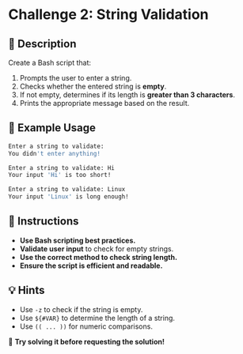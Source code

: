 # Challenge 2: String Validation

## 📜 Description

Create a Bash script that:

1. Prompts the user to enter a string.
2. Checks whether the entered string is **empty**.
3. If not empty, determines if its length is **greater than 3 characters**.
4. Prints the appropriate message based on the result.

## 📝 Example Usage

```bash
Enter a string to validate:
You didn't enter anything!

```

```bash
Enter a string to validate: Hi
Your input 'Hi' is too short!

```

```bash
Enter a string to validate: Linux
Your input 'Linux' is long enough!

```

## 🔹 Instructions

- **Use Bash scripting best practices.**
- **Validate user input** to check for empty strings.
- **Use the correct method to check string length.**
- **Ensure the script is efficient and readable.**

## 💡 Hints

- Use `-z` to check if the string is empty.
- Use `${#VAR}` to determine the length of a string.
- Use `(( ... ))` for numeric comparisons.

🚀 **Try solving it before requesting the solution!**
